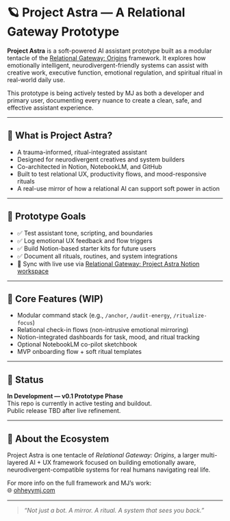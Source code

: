 # 🪐 Project Astra — A Relational Gateway Prototype

**Project Astra** is a soft-powered AI assistant prototype built as a modular tentacle of the [Relational Gateway: Origins](#) framework. It explores how emotionally intelligent, neurodivergent-friendly systems can assist with creative work, executive function, emotional regulation, and spiritual ritual in real-world daily use.

This prototype is being actively tested by MJ as both a developer and primary user, documenting every nuance to create a clean, safe, and effective assistant experience.

---

## 🌌 What is Project Astra?

- A trauma-informed, ritual-integrated assistant
- Designed for neurodivergent creatives and system builders
- Co-architected in Notion, NotebookLM, and GitHub
- Built to test relational UX, productivity flows, and mood-responsive rituals
- A real-use mirror of how a relational AI can support soft power in action

---

## 🧪 Prototype Goals

- ✅ Test assistant tone, scripting, and boundaries
- ✅ Log emotional UX feedback and flow triggers
- ✅ Build Notion-based starter kits for future users
- ✅ Document all rituals, routines, and system integrations
- 🔄 Sync with live use via [Relational Gateway: Project Astra Notion workspace](#)

---

## 🧠 Core Features (WIP)

- Modular command stack (e.g., `/anchor`, `/audit-energy`, `/ritualize-focus`)
- Relational check-in flows (non-intrusive emotional mirroring)
- Notion-integrated dashboards for task, mood, and ritual tracking
- Optional NotebookLM co-pilot sketchbook
- MVP onboarding flow + soft ritual templates

---

## 🔐 Status

**In Development — v0.1 Prototype Phase**  
This repo is currently in active testing and buildout.  
Public release TBD after live refinement.

---

## 🧬 About the Ecosystem

Project Astra is one tentacle of *Relational Gateway: Origins*, a larger multi-layered AI + UX framework focused on building emotionally aware, neurodivergent-compatible systems for real humans navigating real life.

For more info on the full framework and MJ’s work:  
🌐 [ohheyymj.com](https://ohheyymj.com)

---

> _“Not just a bot. A mirror. A ritual. A system that sees you back.”_
